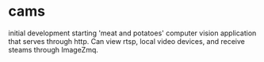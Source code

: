 # cams
initial development starting 'meat and potatoes' computer vision application that serves through http. Can view rtsp, local video devices, and receive steams through ImageZmq.
